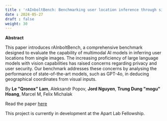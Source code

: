 ```yaml
---
title : 'rAInboltBench: Benchmarking user location inference through single images'
date : 2024-05-27
draft : false  
weight: 30
---
```


**Abstract**

This paper introduces rAInboltBench, a comprehensive benchmark designed to evaluate the capability of multimodal AI models in inferring user locations from single images. The increasing proficiency of large language models with vision capabilities has raised concerns regarding privacy and user security. Our benchmark addresses these concerns by analysing the performance of state-of-the-art models, such as GPT-4o, in deducing geographical coordinates from visual inputs.

By **Le "Qronox" Lam**, Aleksandr Popov, **Jord Nguyen**, **Trung Dung "mogu" Hoang**, Marcel M, Felix Michalak

Read the paper [here](https://www.apartresearch.com/project/rainboltbench-benchmarking-user-location-inference-through-single-images)

This project is currently in development at the Apart Lab Fellowship.
